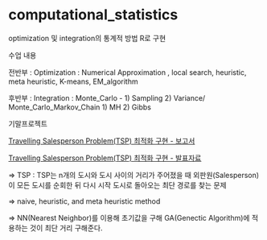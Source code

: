 # computational_statistics
optimization 및 integration의 통계적 방법 R로 구현

수업 내용

전반부 : Optimization : Numerical Approximation , local search, heuristic, meta heuristic, K-means, EM_algorithm

후반부 : Integration : Monte_Carlo - 1) Sampling 2) Variance/ Monte_Carlo_Markov_Chain 1) MH 2) Gibbs

기말프로젝트

[Travelling Salesperson Problem(TSP) 최적화 구현 - 보고서](https://drive.google.com/open?id=1y1_dq2zAZcAAjuT3BaYtMpo5Tml2s8Ti)

[Travelling Salesperson Problem(TSP) 최적화 구현 - 발표자료](https://drive.google.com/open?id=1X3qA1xYqOYBIE-PdubTMuI_wtMeumQIC)

=> TSP : TSP는 n개의 도시와 도시 사이의 거리가 주어졌을 때 외판원(Salesperson)이 모든 도시를 순회한 뒤 다시 시작 도시로 돌아오는 최단 경로를 찾는 문제

=> naive, heuristic, and meta heuristic method

=> NN(Nearest Neighbor)를 이용해 초기값을 구해 GA(Genectic Algorithm)에 적용하는 것이 최단 거리 구해준다.


